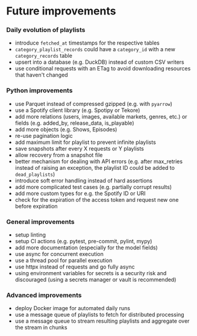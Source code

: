 # Future improvements

### Daily evolution of playlists

- introduce `fetched_at` timestamps for the respective tables
- `category_playlist_records` could have a `category_id` with a new `category_records` table
- upsert into a database (e.g. DuckDB) instead of custom CSV writers
- use conditional requests with an ETag to avoid downloading resources that haven't changed

### Python improvements

- use Parquet instead of compressed gzipped (e.g. with `pyarrow`)
- use a Spotify client library (e.g. Spotipy or Tekore)
- add more relations (users, images, available markets, genres, etc.) or fields (e.g. added_by, release_data, is_playable)
- add more objects (e.g. Shows, Episodes)
- re-use pagination logic
- add maximum limit for playlist to prevent infinite playlists
- save snapshots after every X requests or Y playlists
- allow recovery from a snapshot file
- better mechanism for dealing with API errors (e.g. after max_retries instead of raising an exception, the playlist ID could be added to `dead_playlists`)
- introduce soft error handling instead of hard assertions
- add more complicated test cases (e.g. partially corrupt results)
- add more custom types for e.g. the Spotify ID or URI
- check for the expiration of the access token and request new one before expiration

### General improvements

- setup linting
- setup CI actions (e.g. pytest, pre-commit, pylint, mypy)
- add more documentation (especially for the model fields)
- use async for concurrent execution
- use a thread pool for parallel execution
- use httpx instead of requests and go fully async
- using environment variables for secrets is a security risk and discouraged (using a secrets manager or vault is recommended)

### Advanced improvements

- deploy Docker image for automated daily runs
- use a message queue of playlists to fetch for distributed processing
- use a message queue to stream resulting playlists and aggregate over the stream in chunks
